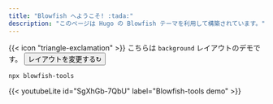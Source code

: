 ```yaml
---
title: "Blowfish へようこそ! :tada:"
description: "このページは Hugo の Blowfish テーマを利用して構築されています。"
---
```



<div class="flex px-4 py-2 mb-8 text-base rounded-md bg-primary-100 dark:bg-primary-900">
  <span class="flex items-center ltr:pr-3 rtl:pl-3 text-primary-400">
    {{< icon "triangle-exclamation" >}}
  </span>
  <span class="flex items-center justify-between grow dark:text-neutral-300">
    <span class="prose dark:prose-invert">こちらは <code id="layout">background</code> レイアウトのデモです。</span>
    <button
      id="switch-layout-button"
      class="px-4 !text-neutral !no-underline rounded-md bg-primary-600 hover:!bg-primary-500 dark:bg-primary-800 dark:hover:!bg-primary-700"
    >
      レイアウトを変更する&orarr;
    </button>
  </span>
</div>


```node
npx blowfish-tools
```  

{{< youtubeLite id="SgXhGb-7QbU" label="Blowfish-tools demo" >}}


